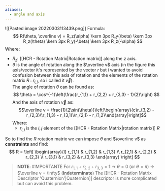 ```yaml
---
aliases:
  - angle and axis
---
```


![[Pasted image 20220303113439.png]]
Formula:$$ R(\theta, \overline v) = R_z(\alpha) \kern 3px R_y(\beta) \kern 3px R_z(\theta) \kern 3px R_y(-\beta) \kern 3px R_z(-\alpha) $$Where:
- $R_z$: [[HCR - Rotation Matrix|Rotation matrix]] along the $z$ axis.
- $\theta$ is the angle of rotation along the $\overline v$ axis (in the figure this axis/vector it's represented by the vector $r$ but i wanted to avoid confusion between this axis of rotation and the elements of the rotation matrix $R$ : $r_{i,j}$, so i called it $\vec v$).<br>The angle of rotation $\theta$ can be found as:$$ \theta = \cos^{-1}\left(\frac{r_{1,1} + r_{2,2} + r_{3,3} - 1}{2}\right) $$And the axis of rotation $\vec v$ as:$$\overline v = \frac{1}{2\sin(\theta)}\left[\begin{array}{c}r_{3,2} - r_{2,3}\\r_{1,3} - r_{3,1}\\r_{2,1} - r_{1,2}\end{array}\right]$$Where:
	- $r_{i,j}$ is the $i,j$ element of the [[HCR - Rotation Matrix|rotation matrix]] $R$

So to find the $R$ rotation matrix we can impose $\theta$ and $\overline v$ as **constraints** and find:
$$
R = 
\left[
\begin{array}{l}
r_{1,1} & r_{1,2} & r_{1,3}
\\
r_{2,1} & r_{2,2} & r_{2,3}
\\
r_{3,1} & r_{3,2} & r_{3,3}
\end{array}
\right]
$$

> **NOTE**: #IMPORTANTE 
> For $r_{1,1} + r_{2,2} + r_{3,3} = 1$ -> $\theta = 0$ (or $\theta = \pi$) -> $\overline v = \infty$ (**Indeterminate**)
> The [[HCR - Rotation Matrix Descriptor 'Quaternion'|Quaternion]] descriptor is more complicated but can avoid this problem.